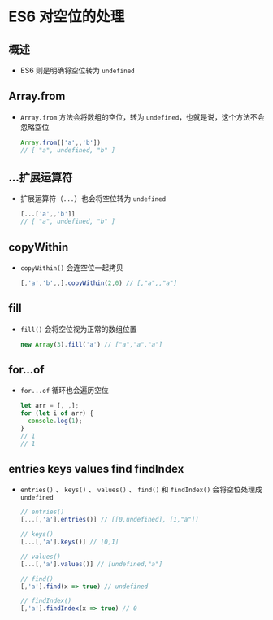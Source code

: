 # ES6 对空位的处理

## 概述

+ ES6 则是明确将空位转为 `undefined`

## Array.from

+ `Array.from` 方法会将数组的空位，转为 `undefined`，也就是说，这个方法不会忽略空位

  ```js
  Array.from(['a',,'b'])
  // [ "a", undefined, "b" ]
  ```

## ...扩展运算符

+ 扩展运算符（`...`）也会将空位转为 `undefined`

  ```js
  [...['a',,'b']]
  // [ "a", undefined, "b" ]
  ```

## copyWithin

+ `copyWithin()` 会连空位一起拷贝

  ```js
  [,'a','b',,].copyWithin(2,0) // [,"a",,"a"]
  ```

## fill

+ `fill()` 会将空位视为正常的数组位置

  ```js
  new Array(3).fill('a') // ["a","a","a"]
  ```

## for...of

+ `for...of` 循环也会遍历空位

  ```js
  let arr = [, ,];
  for (let i of arr) {
    console.log(1);
  }
  // 1
  // 1
  ```

## entries keys values find findIndex

+ `entries()` 、 `keys()` 、 `values()` 、 `find()` 和 `findIndex()` 会将空位处理成 `undefined`

  ```js
  // entries()
  [...[,'a'].entries()] // [[0,undefined], [1,"a"]]

  // keys()
  [...[,'a'].keys()] // [0,1]

  // values()
  [...[,'a'].values()] // [undefined,"a"]

  // find()
  [,'a'].find(x => true) // undefined

  // findIndex()
  [,'a'].findIndex(x => true) // 0
  ```
